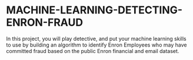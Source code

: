 # MACHINE-LEARNING-DETECTING-ENRON-FRAUD

In this project, you will play detective, and put your machine learning skills to use by building an algorithm to identify Enron Employees who may have committed fraud based on the public Enron financial and email dataset.
